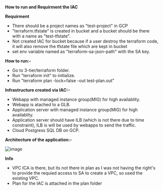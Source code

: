 **How to run and Requirment the IAC**

**Requirment**
- There should be a project names as "test-project" in GCP
- "terraform.tfstate" is created in bucket and a bucket should be there with a name as "test-tfstate".
- Not created IAC for bucket because if a user destroy the terraform code, it will also remove the tfstate file which are kept in bucket
- set env variable named as "terraform-sa-json-path" with the SA key.

**How to run:-**
- Go to 3-tier/terraform folder.
- Run "terraform init" to initialize.
- Run "terraform plan -lock=false -out test-plan.out"

**Infrastructure created via IAC:-**
- Webapp with managed instance group(MIG) for high availablity.
- Webapp is atached to a GLB.
- Application server with managed instance group(MIG) for high availablity.
- Application server should have ILB (which is not there due to time constraint), ILB is will be used by webapps to send the traffic.
- Cloud Postgress SQL DB on GCP.

**Architecture of the application:-**

![image](https://user-images.githubusercontent.com/10062294/117170607-cc34e000-ade7-11eb-8568-cd9ebe4932b2.png)

**Info** 
- VPC ICA is there, but its not there in plan as I was not having the right's to provide the requied access to SA to create a VPC, so used the existing VPC.
- Plan for the IAC is attached in the plan folder

